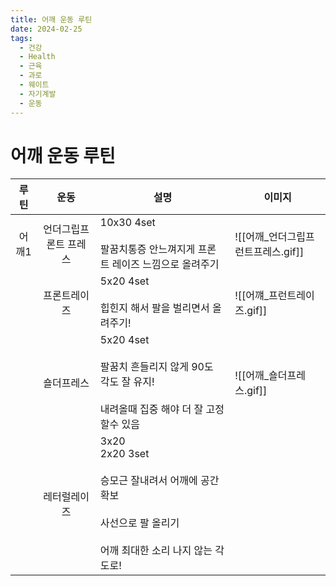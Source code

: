 ```yaml
---
title: 어깨 운동 루틴
date: 2024-02-25
tags:
  - 건강
  - Health
  - 근육
  - 과로
  - 웨이트
  - 자기계발
  - 운동
---
```

# 어깨 운동 루틴

| 루틴 | 운동 | 설명 | 이미지 |
| :--: | :--: | ---- | ---- |
| 어깨1 | 언더그립프론트 프레스<br> | 10x30 4set<br>  <br>팔꿈치통증 안느껴지게 프론트 레이즈 느낌으로 올려주기 | ![[어깨_언더그립프런트프레스.gif]] |
|  | 프론트레이즈<br> | 5x20 4set  <br><br>힙힌지 해서 팔을 벌리면서 올려주기! | ![[어꺠_프런트레이즈.gif]] |
|  | 숄더프레스 | 5x20 4set  <br><br>팔꿈치 흔들리지 않게 90도 각도 잘 유지!<br><br>내려올때 집중 해야 더 잘 고정할수 있음 | ![[어깨_숄더프레스.gif]] |
|  | 레터럴레이즈 | 3x20  <br>2x20 3set  <br><br>승모근 잘내려서 어깨에 공간확보<br><br>사선으로 팔 올리기<br>  <br>어깨 최대한 소리 나지 않는 각도로! |  |
